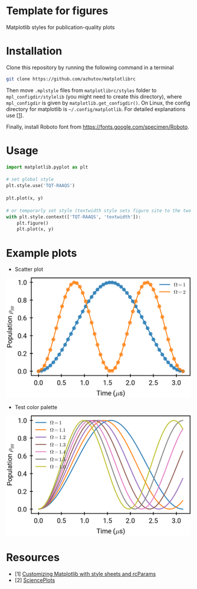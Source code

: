 
# Template for figures


Matplotlib styles for publication-quality plots


# Installation

Clone this repository by running the following command in a terminal

```sh
git clone https://github.com/azhutov/matplotlibrc
```

Then move `.mplstyle` files from `matplotlibrc/styles` folder to `mpl_configdir/stylelib` (you might need to create this directory), where `mpl_configdir` is given by `matplotlib.get_configdir()`. On Linux, the config directory for matplotlib is `~/.config/matplotlib`. For detailed explanations use [[1](https://github.com/azhutov/matplotlibrc#resources)].

Finally, install Roboto font from <https://fonts.google.com/specimen/Roboto>.

# Usage

```python
import matplotlib.pyplot as plt

# set global style
plt.style.use('TQT-RAAQS')

plt.plot(x, y)

# or temporarly set style (textwidth style sets figure site to the two column width)
with plt.style.context(['TQT-RAAQS', 'textwidth']):
    plt.figure()
    plt.plot(x, y)
```

# Example plots

* Scatter plot

<img src="https://github.com/azhutov/matplotlibrc/blob/master/examples/figures/figure_scatter.png?raw=true" width="500">

* Test color palette

<img src="https://github.com/azhutov/matplotlibrc/blob/master/examples/figures/figure_palette.png?raw=true" width="500">

# Resources

-   [1] [Customizing Matplotlib with style sheets and rcParams](https://matplotlib.org/stable/tutorials/introductory/customizing.html)
-   [2] [SciencePlots](https://github.com/garrettj403/SciencePlots)
